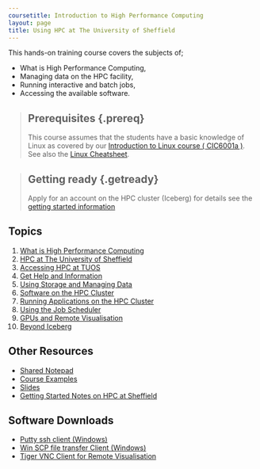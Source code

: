 ```yaml
---
coursetitle: Introduction to High Performance Computing
layout: page
title: Using HPC at The University of Sheffield
---
```

This hands-on training course covers the subjects of;

 *   What is High Performance Computing,
 *   Managing data on the HPC facility,
 *   Running interactive and batch jobs,
 *   Accessing the available software.



> ## Prerequisites {.prereq}
>
>This course assumes that the students have a basic knowledge of Linux as covered by our [Introduction to Linux course ( CIC6001a )](http://www.shef.ac.uk/cics/research/training/linux).
>See also the [Linux Cheatsheet](http://rcg.group.shef.ac.uk/courses/linux/shell-cheatsheet.html).


> ## Getting ready {.getready}
>
> Apply for an account on the HPC cluster (Iceberg)
> for details see the [getting started information](http://www.sheffield.ac.uk/cics/research/hpc/iceberg/register)

## Topics

1.  [What is High Performance Computing](http://www.sheffield.ac.uk/cics/research/hpc )
2.  [HPC at The University of Sheffield](http://www.sheffield.ac.uk/cics/research/hpc/iceberg)
3.  [Accessing HPC at TUOS](http://www.sheffield.ac.uk/cics/research/hpc/iceberg/register)
4.  [Get Help and Information](http://www.shef.ac.uk/cics/research)
5.  [Using Storage and Managing Data](http://www.shef.ac.uk/cics/research/hpc/data)
6.  [Software on the HPC Cluster](http://rcg.group.shef.ac.uk/iceberg/software/index.html#software)
7.  [Running Applications on the HPC Cluster](http://www.shef.ac.uk/cics/research/hpc/using/interactive)
8.  [Using the Job Scheduler](http://www.shef.ac.uk/cics/research/hpc/using/runbatch)
9.  [GPUs and Remote Visualisation](http://rcg.group.shef.ac.uk/iceberg/gpu/)
10. [Beyond Iceberg ](http://www.shef.ac.uk/cics/research/hpc/iceberg/costs)


## Other Resources

*   [Shared Notepad](https://etherpad.mozilla.org/CzIWonFrAs)
*   [Course Examples](courseexercises.html)
*   [Slides](http://rcg.group.shef.ac.uk/courses/hpcintro/downloads/hpc_sheffield_intro_2016.ppt)
*   [Getting Started Notes on HPC at Sheffield](http://rcg.group.shef.ac.uk/iceberg/icebergDocumentation.pdf)

## Software Downloads

*   [Putty ssh client (Windows)](http://www.chiark.greenend.org.uk/~sgtatham/putty/)
*   [Win SCP file transfer Client (Windows)](http://winscp.net/eng/download.php)
*   [Tiger VNC Client for Remote Visualisation](http://sourceforge.net/projects/tigervnc/)

